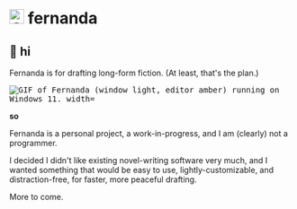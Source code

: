 # <img src="fernanda/fernanda.ico" alt="Colorful conch shell icon." width="26px"/> fernanda

## :wave: **hi**

Fernanda is for drafting long-form fiction. (At least, that's the plan.)

<p><kbd><img src="fernanda/docs/screens/gif_1.gif" alt="GIF of Fernanda (window light, editor amber) running on Windows 11. width="360px""/></kbd></p>

**so**

Fernanda is a personal project, a work-in-progress, and I am (clearly) not a programmer.

I decided I didn't like existing novel-writing software very much, and I wanted something that would be easy to use, lightly-customizable, and distraction-free, for faster, more peaceful drafting.

More to come.